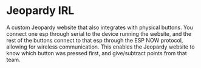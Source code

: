 # Jeopardy IRL

A custom Jeopardy website that also integrates with physical buttons. You connect one esp through serial to the device running the website, and the rest of the buttons connect to that esp through the ESP NOW protocol, allowing for wireless communication. This enables the Jeopardy website to know which button was pressed first, and give/subtract points from that team.
